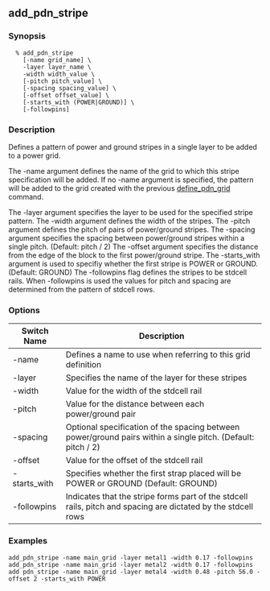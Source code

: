 ## add_pdn_stripe

### Synopsis
```
  % add_pdn_stripe
    [-name grid_name] \
    -layer layer_name \
    -width width_value \
    [-pitch pitch_value] \
    [-spacing spacing_value] \
    [-offset offset_value] \
    [-starts_with (POWER|GROUND)] \
    [-followpins]
```

### Description

Defines a pattern of power and ground stripes in a single layer to be added to a power grid.

The -name argument defines the name of the grid to which this stripe specification will be added. If no -name argument is specified, the pattern will be added to the grid created with the previous [define_pdn_grid](define_pdn_grid.md) command.

The -layer argument specifies the layer to be used for the specified stripe pattern.
The -width argument defines the width of the stripes.
The -pitch argument defines the pitch of pairs of power/ground stripes.
The -spacing argument specifies the spacing between power/ground stripes within a single pitch. (Default: pitch / 2)
The -offset argument specifies the distance from the edge of the block to the first power/ground stripe.
The -starts_with argument is used to specifiy whether the first stripe is POWER or GROUND. (Default: GROUND)
The -followpins flag defines the stripes to be stdcell rails. When -followpins is used the values for pitch and spacing are determined from the pattern of stdcell rows.


### Options

| Switch Name | Description |
| ----- | ----- |
| -name | Defines a name to use when referring to this grid definition |
| -layer | Specifies the name of the layer for these stripes |
| -width | Value for the width of the stdcell rail |
| -pitch | Value for the distance between each power/ground pair |
| -spacing | Optional specification of the spacing between power/ground pairs within a single pitch. (Default: pitch / 2) |
| -offset | Value for the offset of the stdcell rail |
| -starts_with | Specifies whether the first strap placed will be POWER or GROUND (Default: GROUND) |
| -followpins | Indicates that the stripe forms part of the stdcell rails, pitch and spacing are dictated by the stdcell rows |

### Examples
```
add_pdn_stripe -name main_grid -layer metal1 -width 0.17 -followpins
add_pdn_stripe -name main_grid -layer metal2 -width 0.17 -followpins
add pdn_stripe -name main_grid -layer metal4 -width 0.48 -pitch 56.0 -offset 2 -starts_with POWER
```

